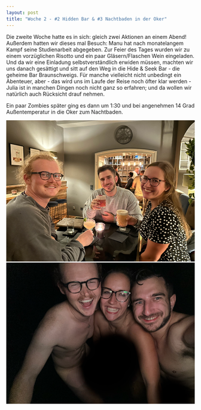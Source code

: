 ```yaml
---
layout: post
title: "Woche 2 - #2 Hidden Bar & #3 Nachtbaden in der Oker"
---
```


Die zweite Woche hatte es in sich: gleich zwei Aktionen an einem Abend! Außerdem hatten wir dieses mal Besuch: Manu hat nach monatelangem Kampf seine Studienarbeit abgegeben. Zur Feier des Tages wurden wir zu einem vorzüglichen Risotto und ein paar Gläsern/Flaschen Wein eingeladen.
Und da wir eine Einladung selbstverständlich erwiden müssen, machten wir uns danach gesättigt und sitt auf den Weg in die Hide & Seek Bar - die geheime Bar Braunschweigs. Für manche vielleicht nicht unbedingt ein Abenteuer, aber - das wird uns im Laufe der Reise noch öfter klar werden - Julia ist in manchen Dingen noch nicht ganz so erfahren; und da wollen wir natürlich auch Rücksicht drauf nehmen.

Ein paar Zombies später ging es dann um 1:30 und bei angenehmen 14 Grad Außentemperatur in die Oker zum Nachtbaden.


![Hide & Seek Cocktailbar](/images/002_01.png)
![Nachtbaden Oker](/images/002_02.png)
